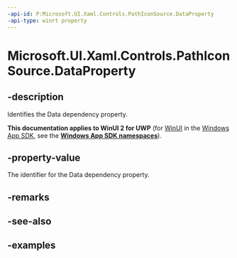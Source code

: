 ```yaml
---
-api-id: P:Microsoft.UI.Xaml.Controls.PathIconSource.DataProperty
-api-type: winrt property
---
```

<!-- Property syntax.
public DependencyProperty DataProperty { get; }
-->

# Microsoft.UI.Xaml.Controls.PathIconSource.DataProperty


## -description

Identifies the Data dependency property.


**This documentation applies to WinUI 2 for UWP** (for [WinUI](/windows/apps/winui/winui3/) in the [Windows App SDK](/windows/apps/windows-app-sdk/), see the **[Windows App SDK namespaces](/windows/windows-app-sdk/api/winrt/)**).

## -property-value

The identifier for the Data dependency property.


## -remarks


## -see-also


## -examples



